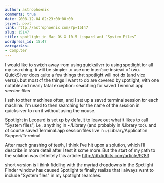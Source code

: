 ```yaml
---
author: astrophoenix
comments: true
date: 2008-12-04 02:23:00+00:00
layout: post
link: http://astrophoenix.com/?p=15147
slug: 15147
title: spotlight in Mac OS X 10.5 Leopard and “System Files”
wordpress_id: 15147
categories:
- Computer
---
```


I would like to switch away from using quicksilver to using spotlight for all my searching; it will be simpler to use one interface instead of two. QuickSilver does quite a few things that spotlight will not do (and vice versa). but most of the things I want to do are covered by spotlight, with one notable and nearly fatal exception: searching for saved Terminal.app session files.  
  
I ssh to other machines often, and I set up a saved terminal session for each machine. I'm used to then searching for the name of the session in quicksilver to run it without using the mouse.  
  
Spotlight in Leopard is set up by default to leave out what it likes to call "System files", i.e., anything in ~/Library (and probably in /Library too). and of course saved Terminal.app session files live in ~/Library/Application Support/Terminal.  
  
After much gnashing of teeth, I think I've hit upon a solution, which I'll describe in more detail after I test it some more. But the start of my path to the solution was definitely this article: http://db.tidbits.com/article/9283  
  
short version is I think fiddling with the myriad dropdowns in the Spotlight Finder window has caused Spotlight to finally realize that I always want to include "System files" in my spotlight searches.
